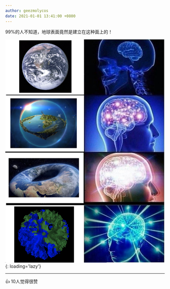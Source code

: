 ```yaml
---
author: geezmolycos
date: 2021-01-01 13:41:00 +0800
---
```


99%的人不知道，地球表面竟然是建立在这种面上的！

![](/images/qq-zone/2021-01-01-earth.png){: loading='lazy'}

---
👍 10人觉得很赞

